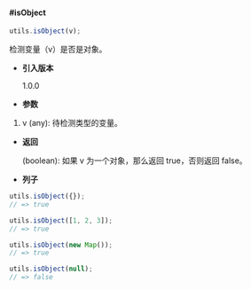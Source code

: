 #### #isObject

```javascript
utils.isObject(v);
```

检测变量（v）是否是对象。

- **引入版本**

    1.0.0

- **参数**

1. v (any): 待检测类型的变量。

- **返回**

    (boolean): 如果 v 为一个对象，那么返回 true，否则返回 false。

- **列子**

```javascript
utils.isObject({});
// => true

utils.isObject([1, 2, 3]);
// => true

utils.isObject(new Map());
// => true

utils.isObject(null);
// => false
```
